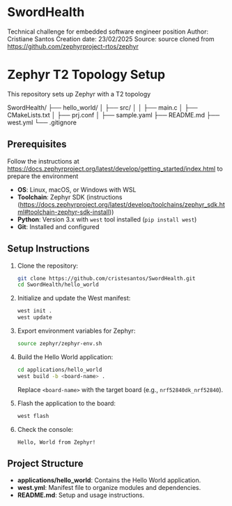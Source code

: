 # SwordHealth
Technical challenge for embedded software engineer position
Author: Cristiane Santos
Creation date: 23/02/2025
Source: source cloned from https://github.com/zephyrproject-rtos/zephyr

# Zephyr T2 Topology Setup

This repository sets up Zephyr with a T2 topology

SwordHealth/
├── hello_world/
│   ├── src/
│   │   ├── main.c
│   ├── CMakeLists.txt
│   ├── prj.conf
│   ├── sample.yaml
├── README.md
├── west.yml
└── .gitignore


## Prerequisites
Follow the instructions at https://docs.zephyrproject.org/latest/develop/getting_started/index.html to prepare the environment

- **OS**: Linux, macOS, or Windows with WSL
- **Toolchain**: Zephyr SDK (instructions (https://docs.zephyrproject.org/latest/develop/toolchains/zephyr_sdk.html#toolchain-zephyr-sdk-install))
- **Python**: Version 3.x with `west` tool installed (`pip install west`)
- **Git**: Installed and configured

## Setup Instructions
1. Clone the repository:
    ```bash
    git clone https://github.com/cristesantos/SwordHealth.git
    cd SwordHealth/hello_world
    ```

2. Initialize and update the West manifest:
    ```bash
    west init .
    west update
    ```

3. Export environment variables for Zephyr:
    ```bash
    source zephyr/zephyr-env.sh
    ```

4. Build the Hello World application:
    ```bash
    cd applications/hello_world
    west build -b <board-name> .
    ```

   Replace `<board-name>` with the target board (e.g., `nrf52840dk_nrf52840`).

5. Flash the application to the board:
    ```bash
    west flash
    ```

6. Check the console:
    ```
    Hello, World from Zephyr!
    ```

## Project Structure
- **applications/hello_world**: Contains the Hello World application.
- **west.yml**: Manifest file to organize modules and dependencies.
- **README.md**: Setup and usage instructions.



